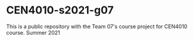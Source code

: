 # CEN4010-s2021-g07
This is a public repository with the Team 07's course project for CEN4010 course.
Summer 2021
